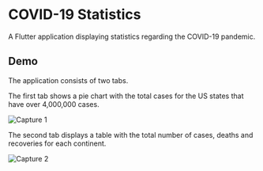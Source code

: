 # COVID-19 Statistics

A Flutter application displaying statistics regarding the COVID-19 pandemic.

## Demo

The application consists of two tabs.

The first tab shows a pie chart with the total cases for the US states that have over 4,000,000 cases.

![Capture 1](https://user-images.githubusercontent.com/59894561/113048340-186a8000-91ab-11eb-84ed-47839e0fe3c2.PNG)


The second tab displays a table with the total number of cases, deaths and recoveries for each continent.

![Capture 2](https://user-images.githubusercontent.com/59894561/113048349-1accda00-91ab-11eb-8d46-69844ffe987e.PNG)

